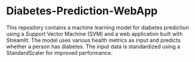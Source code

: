 # Diabetes-Prediction-WebApp
This repository contains a machine learning model for diabetes prediction using a Support Vector Machine (SVM) and a web application built with Streamlit. The model uses various health metrics as input and predicts whether a person has diabetes. The input data is standardized using a StandardScaler for improved performance.

